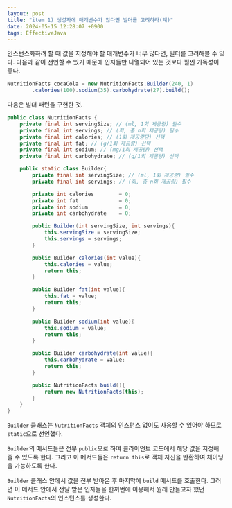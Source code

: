 ```yaml
---
layout: post
title: "item 1) 생성자에 매개변수가 많다면 빌더를 고려하라(계)"
date: 2024-05-15 12:28:07 +0900
tags: EffectiveJava
---
```


인스턴스화하려 할 때 값을 지정해야 할 매개변수가 너무 많다면, 빌더를 고려해볼 수 있다. 다음과 같이 선언할 수 있기 때문에 인자들만 나열되어 있는 것보다 훨씬 가독성이 좋다.

```java
NutritionFacts cocaCola = new NutritionFacts.Builder(240, 1)
        .calories(100).sodium(35).carbohydrate(27).build();
```

다음은 빌더 패턴을 구현한 것.

```java
public class NutritionFacts {
    private final int servingSize; // (ml, 1회 제공량) 필수
    private final int servings; // (회, 총 n회 제공량) 필수
    private final int calories; // (1회 제공량당) 선택
    private final int fat; // (g/1회 제공량) 선택
    private final int sodium; // (mg/1회 제공량) 선택
    private final int carbohydrate; // (g/1회 제공량) 선택

    public static class Builder{
        private final int servingSize; // (ml, 1회 제공량) 필수
        private final int servings; // (회, 총 n회 제공량) 필수

        private int calories        = 0;
        private int fat             = 0;
        private int sodium          = 0;
        private int carbohydrate    = 0;

        public Builder(int servingSize, int servings){
            this.servingSize = servingSize;
            this.servings = servings;
        }

        public Builder calories(int value){
            this.calories = value;
            return this;
        }

        public Builder fat(int value){
            this.fat = value;
            return this;
        }

        public Builder sodium(int value){
            this.sodium = value;
            return this;
        }

        public Builder carbohydrate(int value){
            this.carbohydrate = value;
            return this;
        }

        public NutritionFacts build(){
            return new NutritionFacts(this);
        }
    }
}
```

`Builder` 클래스는 `NutritionFacts` 객체의 인스턴스 없이도 사용할 수 있어야 하므로 `static`으로 선언했다.

`Builder`의 메서드들은 전부 `public`으로 하여 클라이언트 코드에서 해당 값을 지정해 줄 수 있도록 한다. 그리고 이 메서드들은 `return this`로 객체 자신을 반환하여 체이닝을 가능하도록 한다.

`Builder` 클래스 안에서 값을 전부 받아온 후 마지막에 `build` 메서드를 호출한다. 그러면 이 메서드 안에서 전달 받은 인자들을 한꺼번에 이용해서 원래 만들고자 했던 `NutritionFacts`의 인스턴스를 생성한다.
